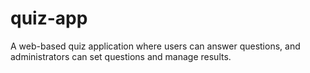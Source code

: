# quiz-app
A web-based quiz application where users can answer questions, and administrators can set questions and manage results.
